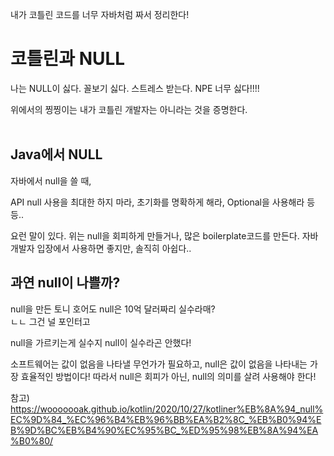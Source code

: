 내가 코틀린 코드를 너무 자바처럼 짜서 정리한다!

# 코틀린과 NULL
나는 NULL이 싫다. 꼴보기 싫다. 스트레스 받는다. NPE 너무 싫다!!!!

위에서의 찡찡이는 내가 코틀린 개발자는 아니라는 것을 증명한다.
<br/><br>
## Java에서 NULL
자바에서 null을 쓸 때,

API null 사용을 최대한 하지 마라, 초기화를 명확하게 해라, Optional을 사용해라 등등..

요런 말이 있다. 위는 null을 회피하게 만들거나, 많은 boilerplate코드를 만든다. 자바 개발자 입장에서 사용하면 좋지만, 솔직히 아쉽다..


## 과연 null이 나쁠까?

null을 만든 토니 호어도 null은 10억 달러짜리 실수라매?<br/>
ㄴㄴ 그건 널 포인터고

null을 가르키는게 실수지 null이 실수라곤 안했다! 

소프트웨어는 값이 없음을 나타낼 무언가가 필요하고, null은 값이 없음을 나타내는 가장 효율적인 방법이다! 따라서 null은 회피가 아닌, null의 의미를 살려 사용해야 한다!





참고) <br/>
https://wooooooak.github.io/kotlin/2020/10/27/kotliner%EB%8A%94_null%EC%9D%84_%EC%96%B4%EB%96%BB%EA%B2%8C_%EB%B0%94%EB%9D%BC%EB%B4%90%EC%95%BC_%ED%95%98%EB%8A%94%EA%B0%80/

